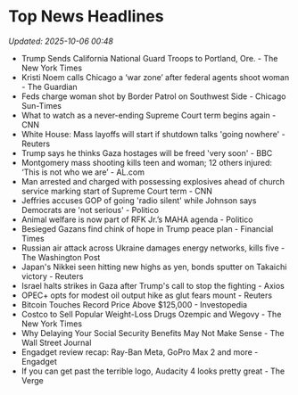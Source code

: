 # Top News Headlines

_Updated: 2025-10-06 00:48_

- Trump Sends California National Guard Troops to Portland, Ore. - The New York Times
- Kristi Noem calls Chicago a ‘war zone’ after federal agents shoot woman - The Guardian
- Feds charge woman shot by Border Patrol on Southwest Side - Chicago Sun-Times
- What to watch as a never-ending Supreme Court term begins again - CNN
- White House: Mass layoffs will start if shutdown talks 'going nowhere' - Reuters
- Trump says he thinks Gaza hostages will be freed 'very soon' - BBC
- Montgomery mass shooting kills teen and woman; 12 others injured: ‘This is not who we are’ - AL.com
- Man arrested and charged with possessing explosives ahead of church service marking start of Supreme Court term - CNN
- Jeffries accuses GOP of going 'radio silent' while Johnson says Democrats are 'not serious' - Politico
- Animal welfare is now part of RFK Jr.’s MAHA agenda - Politico
- Besieged Gazans find chink of hope in Trump peace plan - Financial Times
- Russian air attack across Ukraine damages energy networks, kills five - The Washington Post
- Japan's Nikkei seen hitting new highs as yen, bonds sputter on Takaichi victory - Reuters
- Israel halts strikes in Gaza after Trump's call to stop the fighting - Axios
- OPEC+ opts for modest oil output hike as glut fears mount - Reuters
- Bitcoin Touches Record Price Above $125,000 - Investopedia
- Costco to Sell Popular Weight-Loss Drugs Ozempic and Wegovy - The New York Times
- Why Delaying Your Social Security Benefits May Not Make Sense - The Wall Street Journal
- Engadget review recap: Ray-Ban Meta, GoPro Max 2 and more - Engadget
- If you can get past the terrible logo, Audacity 4 looks pretty great - The Verge